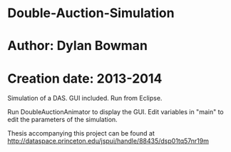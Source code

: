# Double-Auction-Simulation
# Author: Dylan Bowman
# Creation date: 2013-2014

Simulation of a DAS.  GUI included.  Run from Eclipse.

Run DoubleAuctionAnimator to display the GUI.  Edit variables in "main" to edit the parameters of the simulation.

Thesis accompanying this project can be found at http://dataspace.princeton.edu/jspui/handle/88435/dsp01tq57nr19m




